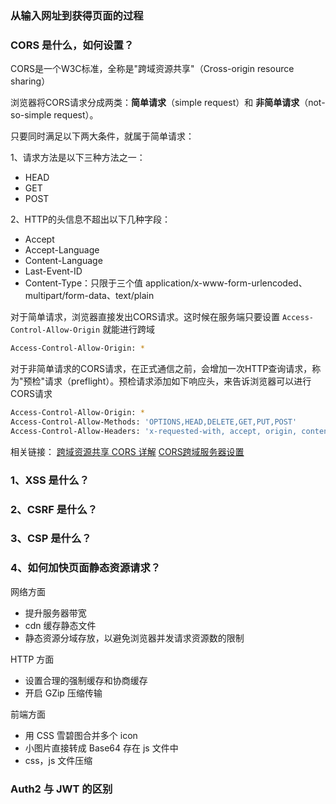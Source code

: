 ### 从输入网址到获得页面的过程

### CORS 是什么，如何设置？

CORS是一个W3C标准，全称是"跨域资源共享"（Cross-origin resource sharing）

浏览器将CORS请求分成两类：**简单请求**（simple request）和 **非简单请求**（not-so-simple request）。

只要同时满足以下两大条件，就属于简单请求：

1、请求方法是以下三种方法之一：

- HEAD
- GET
- POST

2、HTTP的头信息不超出以下几种字段：

- Accept
- Accept-Language
- Content-Language
- Last-Event-ID
- Content-Type：只限于三个值 application/x-www-form-urlencoded、multipart/form-data、text/plain

对于简单请求，浏览器直接发出CORS请求。这时候在服务端只要设置 `Access-Control-Allow-Origin` 就能进行跨域

``` bash
Access-Control-Allow-Origin: *
```

对于非简单请求的CORS请求，在正式通信之前，会增加一次HTTP查询请求，称为"预检"请求（preflight）。预检请求添加如下响应头，来告诉浏览器可以进行CORS请求

```bash
Access-Control-Allow-Origin: *
Access-Control-Allow-Methods: 'OPTIONS,HEAD,DELETE,GET,PUT,POST'
Access-Control-Allow-Headers: 'x-requested-with, accept, origin, content-type'
```

相关链接：
[跨域资源共享 CORS 详解](https://www.ruanyifeng.com/blog/2016/04/cors.html)
[CORS跨域服务器设置](https://www.jianshu.com/p/c68d404a3ab9)

### 1、XSS 是什么？

### 2、CSRF 是什么？

### 3、CSP 是什么？

### 4、如何加快页面静态资源请求？

网络方面

- 提升服务器带宽
- cdn 缓存静态文件
- 静态资源分域存放，以避免浏览器并发请求资源数的限制

HTTP 方面

- 设置合理的强制缓存和协商缓存
- 开启 GZip 压缩传输

前端方面

- 用 CSS 雪碧图合并多个 icon
- 小图片直接转成 Base64 存在 js 文件中
- css，js 文件压缩

### Auth2 与 JWT 的区别
